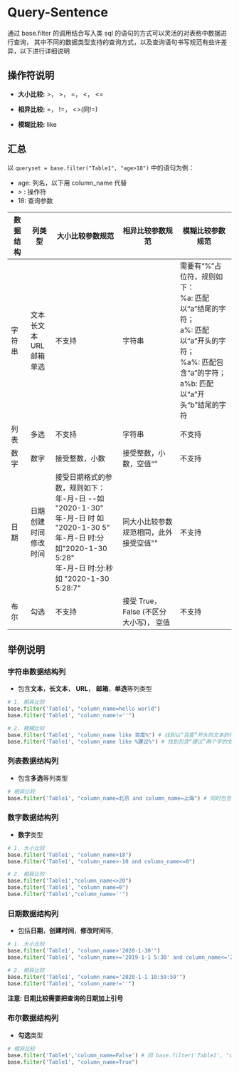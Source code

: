 # Query-Sentence

通过 base.filter 的调用结合写入类 sql 的语句的方式可以灵活的对表格中数据进行查询， 其中不同的数据类型支持的查询方式，以及查询语句书写规范有些许差异，以下进行详细说明

## 操作符说明

* **大小比较:**  >， >， =， <， <=

* **相异比较:**  =， !=， <>(同!=)

* **模糊比较:**  like

## 汇总

以 `queryset = base.filter("Table1", "age>18")` 中的语句为例：

* age: 列名，以下用 column_name 代替
* \> : 操作符
* 18: 查询参数

| 数据结构 | 列类型                                        | 大小比较参数规范                                             | 相异比较参数规范                       | 模糊比较参数规范                                             |
| -------- | --------------------------------------------- | ------------------------------------------------------------ | -------------------------------------- | ------------------------------------------------------------ |
| 字符串   | 文本<br />长文本<br />URL<br />邮箱<br />单选 | 不支持                                                       | 字符串                                 | 需要有“%”占位符，规则如下：<br /> %a: 匹配以“a”结尾的字符；<br />a%: 匹配以“a”开头的字符；<br />%a%: 匹配包含“a”的字符；<br />a%b: 匹配以“a”开头“b”结尾的字符 |
| 列表     | 多选                                          | 不支持                                                       | 字符串                                 | 不支持                                                       |
| 数字     | 数字                                          | 接受整数，小数                                               | 接受整数，小数，空值“”                 | 不支持                                                       |
| 日期     | 日期<br />创建时间<br />修改时间              | 接受日期格式的参数，规则如下：<br />年-月-日 --如 "2020-1-30"<br />年-月-日 时  如 "2020-1-30 5"<br />年-月-日 时:分 如"2020-1-30 5:28"<br />年-月-日 时:分:秒 如 "2020-1-30 5:28:7" | 同大小比较参数规范相同，此外接受空值"" | 不支持                                                       |
| 布尔     | 勾选                                          | 不支持                                                       | 接受 True，False (不区分大小写)， 空值 | 不支持                                                       |

## 举例说明

### 字符串数据结构列

* 包含**文本**，**长文本**， **URL**， **邮箱**，**单选**等列类型

```python
# 1. 相异比较
base.filter('Table1', "column_name=hello world")
base.filter('Table1', "column_name!=''")

# 2. 模糊比较
base.filter('Table1', "column_name like 百度%") # 找到以“百度”开头的文本的行
base.filter('Table1', "column_name like %建议%") # 找到包含“建议”两个字的文本的行
```

### 列表数据结构列

* 包含**多选**等列类型

~~~python
# 相异比较
base.filter('Table1', "column_name=北京 and column_name=上海") # 同时包含“北京”和“上海”的行， and 可以替换成 or
~~~

### 数字数据结构列

* **数字**类型

~~~python
# 1. 大小比较
base.filter('Table1', "column_name>18")
base.filter('Table1', "column_name>-10 and column_name<=0")

# 2. 相异比较
base.filter('Table1',"column_name<>20")
base.filter('Table1', "column_name=0")
base.filter('Table1',"column_name=''")
~~~

### 日期数据结构列

* 包括**日期**，**创建时间**，**修改时间**等, 

~~~python
# 1. 大小比较
base.filter('Table1', "column_name>'2020-1-30'")
base.filter('Table1', "column_name>='2019-1-1 5:30' and column_name<='2019-5-1 6'")

# 2. 相异比较
base.filter('Table1', "column_name='2020-1-1 10:59:59'")
base.filter('Table1', "column_name!=''")
~~~

**注意: 日期比较需要把查询的日期加上引号**

### 布尔数据结构列

* **勾选**类型

~~~python
# 相异比较
base.filter('Table1','column_name=False') # 同 base.filter('Table1', "column_name=''")
base.filter('Table1', "column_name=True")
~~~





